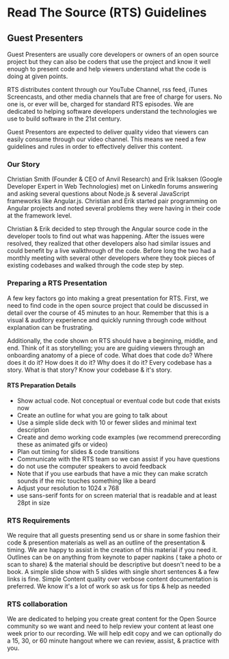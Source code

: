# Read The Source (RTS) Guidelines

## Guest Presenters
Guest Presenters are usually core developers or owners of an open source project but they can also be coders that use the project and know it well enough to present code and help viewers understand what the code is doing at given points. 

RTS distributes content through our YouTube Channel, rss feed, iTunes Screencasts, and other media channels that are free of charge for users. No one is, or ever will be, charged for standard RTS episodes. We are dedicated to helping software developers understand the technologies we use to build software in the 21st century.

Guest Presentors are expected to deliver quality video that viewers can easily consume through our video channel. This means we need a few guidelines and rules in order to effectively deliver this content.

### Our Story
Christian Smith (Founder & CEO of Anvil Research) and Erik Isaksen (Google Developer Expert in Web Technologies) met on LinkedIn forums answering and asking several questions about Node.js & several JavaScript frameworks like Angular.js. Christian and Erik started pair programming on Angular projects and noted several problems they were having in their code at the framework level.

Christian & Erik decided to step through the Angular source code in the developer tools to find out what was happening. After the issues were resolved, they realized that other developers also had similar issues and could benefit by a live walkthrough of the code. Before long the two had a monthly meeting with several other developers where they took pieces of existing codebases and walked through the code step by step. 

### Preparing a RTS Presentation
A few key factors go into making a great presentation for RTS. First, we need to find code in the open source project that could be discussed in detail over the course of 45 minutes to an hour. Remember that this is a visual & auditory experience and quickly running through code without explanation can be frustrating. 

Additionally, the code shown on RTS should have a beginning, middle, and end. Think of it as storytelling; you are are guiding viewers through an onboarding anatomy of a piece of code. What does that code do? Where does it do it? How does it do it? Why does it do it? Every codebase has a story. What is that story? Know your codebase & it's story.

#### RTS Preparation Details
- Show actual code. Not conceptual or eventual code but code that exists now
- Create an outline for what you are going to talk about
- Use a simple slide deck with 10 or fewer slides and minimal text description
- Create and demo working code examples (we recommend prerecording these as animated gifs or video)
- Plan out timing for slides & code transitions
- Communicate with the RTS team so we can assist if you have questions
- do not use the computer speakers to avoid feedback
- Note that if you use earbuds that have a mic they can make scratch sounds if the mic touches something like a beard
- Adjust your resolution to 1024 x 768
- use sans-serif fonts for on screen material that is readable and at least 28pt in size

### RTS Requirements
We require that all guests presenting send us or share in some fashion their code & presention materials as well as an
outline of the presentation & timing. We are happy to assist in the creation of this material if you need it. Outlines can
be on anything from keynote to paper napkins ( take a photo or scan to share) & the material should be descriptive but
doesn't need to be a book. A simple slide show with 5 slides with single short sentences & a few links is fine. Simple
Content quality over verbose content documentation is preferred. We know it's a lot of work so ask us for tips & help as
needed

### RTS collaboration
We are dedicated to helping you create great content for the Open Source community so we want and need to help review your
content at least one week prior to our recording. We will help edit copy and we can optionally do a 15, 30, or 60 minute
hangout where we can review, assist, & practice with you.

